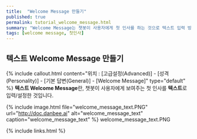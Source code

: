 ```yaml
---
title:  "Welcome Message 만들기"
published: true
permalink: tutorial_welcome_message.html
summary: "Welcome Message는 챗봇이 사용자에게 첫 인사를 하는 것으로 텍스트 입력 방식과 chatflow 호출 방식 두 가지로 구현할 수 있습니다."
tags: [welcome message, 첫인사]
---
```


## 텍스트 Welcome Message 만들기

 {% include callout.html content="위치 : [고급설정(Advanced)] - [성격(Personality)] - [기본 답변(General)] - [Welcome Message]" type="default" %}
**텍스트 Welcome Message**란, 챗봇이 사용자에게 보여주는 첫 인사를 **텍스트**로 입력/설정한 것입니다.<br/>

{% include image.html file="welcome_message_text.PNG" url="http://doc.danbee.ai" alt="welcome_message_text" caption="welcome_message_text" %} welcome_message_text.PNG


{% include links.html %}
